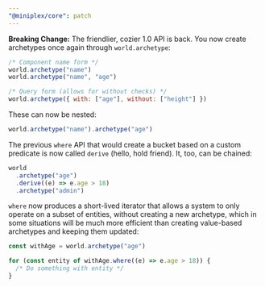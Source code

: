 ```yaml
---
"@miniplex/core": patch
---
```


**Breaking Change:** The friendlier, cozier 1.0 API is back. You now create archetypes once again through `world.archetype`:

```js
/* Component name form */
world.archetype("name")
world.archetype("name", "age")

/* Query form (allows for without checks) */
world.archetype({ with: ["age"], without: ["height"] })
```

These can now be nested:

```js
world.archetype("name").archetype("age")
```

The previous `where` API that would create a bucket based on a custom predicate is now called `derive` (hello, hold friend). It, too, can be chained:

```js
world
  .archetype("age")
  .derive((e) => e.age > 18)
  .archetype("admin")
```

`where` now produces a short-lived iterator that allows a system to only operate on a subset of entities, without creating a new archetype, which in some situations will be much more efficient than creating value-based archetypes and keeping them updated:

```js
const withAge = world.archetype("age")

for (const entity of withAge.where((e) => e.age > 18)) {
  /* Do something with entity */
}
```
